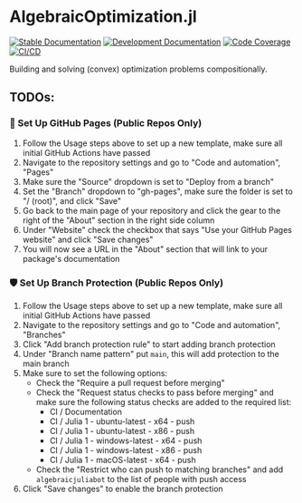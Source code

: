 # AlgebraicOptimization.jl

[![Stable Documentation](https://img.shields.io/badge/docs-stable-blue.svg)](https://AlgebraicJulia.github.io/AlgebraicOptimization.jl/stable)
[![Development Documentation](https://img.shields.io/badge/docs-dev-blue.svg)](https://AlgebraicJulia.github.io/AlgebraicOptimization.jl/dev)
[![Code Coverage](https://codecov.io/gh/AlgebraicJulia/AlgebraicOptimization.jl/branch/main/graph/badge.svg)](https://codecov.io/gh/AlgebraicJulia/AlgebraicOptimizatione.jl)
[![CI/CD](https://github.com/AlgebraicJulia/AlgebraicOptimization.jl/actions/workflows/julia_ci.yml/badge.svg)](https://github.com/AlgebraicJulia/AlgebraicOptimization.jl/actions/workflows/julia_ci.yml)

Building and solving (convex) optimization problems compositionally.

## TODOs:

### 📔 Set Up GitHub Pages (Public Repos Only)

1. Follow the Usage steps above to set up a new template, make sure all initial GitHub Actions have passed
2. Navigate to the repository settings and go to "Code and automation", "Pages"
3. Make sure the "Source" dropdown is set to "Deploy from a branch"
4. Set the "Branch" dropdown to "gh-pages", make sure the folder is set to "/ (root)", and click "Save"
5. Go back to the main page of your repository and click the gear to the right of the "About" section in the right side column
6. Under "Website" check the checkbox that says "Use your GitHub Pages website" and click "Save changes"
7. You will now see a URL in the "About" section that will link to your package's documentation

### 🛡️ Set Up Branch Protection (Public Repos Only)

1. Follow the Usage steps above to set up a new template, make sure all initial GitHub Actions have passed
2. Navigate to the repository settings and go to "Code and automation", "Branches"
3. Click "Add branch protection rule" to start adding branch protection
4. Under "Branch name pattern" put `main`, this will add protection to the main branch
5. Make sure to set the following options:
   - Check the "Require a pull request before merging"
   - Check the "Request status checks to pass before merging" and make sure the following status checks are added to the required list:
     - CI / Documentation
     - CI / Julia 1 - ubuntu-latest - x64 - push
     - CI / Julia 1 - ubuntu-latest - x86 - push
     - CI / Julia 1 - windows-latest - x64 - push
     - CI / Julia 1 - windows-latest - x86 - push
     - CI / Julia 1 - macOS-latest - x64 - push
   - Check the "Restrict who can push to matching branches" and add `algebraicjuliabot` to the list of people with push access
6. Click "Save changes" to enable the branch protection
